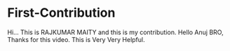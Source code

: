 # First-Contribution
Hi...
This is RAJKUMAR MAITY and this is my contribution.
Hello Anuj BRO,
Thanks for this video.
This is Very Very Helpful.
